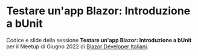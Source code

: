 # Testare un'app Blazor: Introduzione a bUnit

Codice e slide della sessione **Testare un'app Blazor: Introduzione a bUnit** per il Meetup di Giugno 2022 di [Blazor Developer Italiani](https://blazordev.it/).